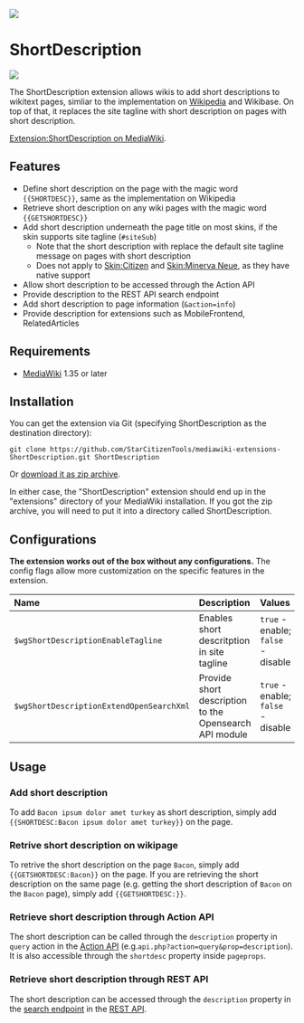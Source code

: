 ![](https://upload.wikimedia.org/wikipedia/commons/0/08/Shortdescription-icon-ltr.svg)
# ShortDescription
![](https://github.com/StarCitizenTools/mediawiki-extensions-ShortDescription/workflows/MediaWiki%20CI/badge.svg)

The ShortDescription extension allows wikis to add short descriptions to wikitext pages, simliar to the implementation on [Wikipedia](https://en.wikipedia.org/wiki/Wikipedia:Short_description) and Wikibase. On top of that, it replaces the site tagline with short description on pages with short description.

[Extension:ShortDescription on MediaWiki](https://www.mediawiki.org/wiki/Extension:ShortDescription).

## Features
* Define short description on the page with the magic word `{{SHORTDESC}}`, same as the implementation on Wikipedia
* Retrieve short description on any wiki pages with the magic word `{{GETSHORTDESC}}`
* Add short description underneath the page title on most skins, if the skin supports site tagline (`#siteSub`)
  * Note that the short description with replace the default site tagline message on pages with short description
  * Does not apply to [Skin:Citizen](https://www.mediawiki.org/wiki/Skin:Citizen) and [Skin:Minerva Neue](https://www.mediawiki.org/wiki/Skin:Minerva_Neue), as they have native support
* Allow short description to be accessed through the Action API
* Provide description to the REST API search endpoint
* Add short description to page information (`&action=info`)
* Provide description for extensions such as MobileFrontend, RelatedArticles

## Requirements
* [MediaWiki](https://www.mediawiki.org) 1.35 or later

## Installation
You can get the extension via Git (specifying ShortDescription as the destination directory):

    git clone https://github.com/StarCitizenTools/mediawiki-extensions-ShortDescription.git ShortDescription

Or [download it as zip archive](https://github.com/StarCitizenTools/mediawiki-extensions-ShortDescription/archive/master.zip).

In either case, the "ShortDescription" extension should end up in the "extensions" directory 
of your MediaWiki installation. If you got the zip archive, you will need to put it 
into a directory called ShortDescription.

## Configurations
**The extension works out of the box without any configurations.** 
The config flags allow more customization on the specific features in the extension. 

Name | Description | Values | Default
:--- | :--- | :--- | :---
`$wgShortDescriptionEnableTagline` | Enables short descritption in site tagline | `true` - enable; `false` - disable | `true`
`$wgShortDescriptionExtendOpenSearchXml` | Provide short description to the Opensearch API module | `true` - enable; `false` - disable | `false`

## Usage
### Add short description 
To add `Bacon ipsum dolor amet turkey` as short description, simply add `{{SHORTDESC:Bacon ipsum dolor amet turkey}}` on the page.

### Retrive short description on wikipage
To retrive the short description on the page `Bacon`, simply add `{{GETSHORTDESC:Bacon}}` on the page. If you are retrieving the short description on the same page (e.g. getting the short description of `Bacon` on the `Bacon` page), simply add `{{GETSHORTDESC:}}`.

### Retrieve short description through Action API
The short description can be called through the `description` property in `query` action in the [Action API](https://www.mediawiki.org/wiki/API:Main_page) (e.g.`api.php?action=query&prop=description`). It is also accessible through the `shortdesc` property inside `pageprops`.

### Retrieve short description through REST API
The short description can be accessed through the `description` property in the [search endpoint](https://www.mediawiki.org/wiki/API:REST_API/Reference) in the [REST API](https://www.mediawiki.org/wiki/API:REST_API).
